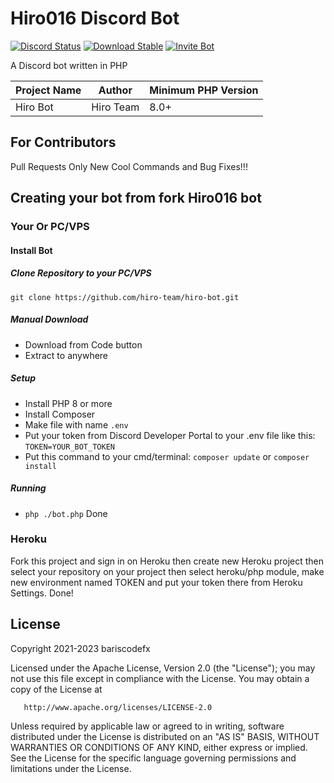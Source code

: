 # Hiro016 Discord Bot
[![Discord Status](https://img.shields.io/discord/1126745648407007374)](https://discord.gg/VqE5Csqkqu)
[![Download Stable](https://img.shields.io/badge/download-stable-success)](https://github.com/hiro-team/hiro-bot/releases/latest)
[![Invite Bot](https://img.shields.io/badge/invite-invite%20bot-success)](https://discord.com/api/oauth2/authorize?client_id=1074961668074905662&permissions=8&scope=bot)

A Discord bot written in PHP

|Project Name|Author|Minimum PHP Version|
|--|--|--|
|Hiro Bot|Hiro Team|8.0+|

## For Contributors
Pull Requests Only New Cool Commands and Bug Fixes!!!

## Creating your bot from fork Hiro016 bot
### Your Or PC/VPS
#### Install Bot
##### Clone Repository to your PC/VPS
```
git clone https://github.com/hiro-team/hiro-bot.git
```
##### Manual Download
- Download from Code button
- Extract to anywhere
##### Setup
- Install PHP 8 or more
- Install Composer
- Make file with name `.env`
- Put your token from Discord Developer Portal 
to your .env file like this: `TOKEN=YOUR_BOT_TOKEN`
- Put this command to your cmd/terminal: `composer update` or `composer install`
##### Running
- `php ./bot.php`
Done

### Heroku
Fork this project and sign in on Heroku then create new
Heroku project then select your repository on your project
then select heroku/php module, make new environment named TOKEN and
put your token there from Heroku Settings.
Done!

## License
Copyright 2021-2023 bariscodefx

Licensed under the Apache License, Version 2.0 (the "License");
you may not use this file except in compliance with the License.
You may obtain a copy of the License at

       http://www.apache.org/licenses/LICENSE-2.0

Unless required by applicable law or agreed to in writing, software
distributed under the License is distributed on an "AS IS" BASIS,
WITHOUT WARRANTIES OR CONDITIONS OF ANY KIND, either express or implied.
See the License for the specific language governing permissions and
limitations under the License.
